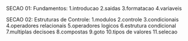 SECAO 01:
Fundamentos:
1.introducao
2.saidas
3.formatacao
4.variaveis

SECAO 02:
Estruturas de Controle: 
1.modulos
2.controle
3.condicionais
4.operadores relacionais
5.operadores logicos
6.estrutura condicional
7.multiplas decisoes
8.compostas
9.goto
10.tipos de valores
11.selecao
